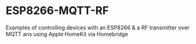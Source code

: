 # ESP8266-MQTT-RF
Examples of controlling devices with an ESP8266 &amp; a RF transmitter over MQTT ans using Apple HomeKit via Homebridge
